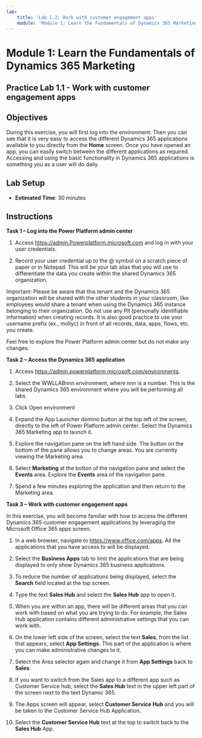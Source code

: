 ```yaml
---
lab:
    title: 'Lab 1.2: Work with customer engagement apps'
    module: 'Module 1: Learn the Fundamentals of Dynamics 365 Marketing'
---
```


Module 1: Learn the Fundamentals of Dynamics 365 Marketing
========================

## Practice Lab 1.1 - Work with customer engagement apps 

## Objectives

During this exercise, you will first log into the environment. Then you can see that it is very easy to access the different Dynamics 365 applications available to you directly from the **Home** screen. Once you have opened an app, you can easily switch between the different applications as required. Accessing and using the basic functionality in Dynamics 365 applications is something you as a user will do daily.


## Lab Setup

  - **Estimated Time**: 30 minutes

## Instructions

**Task 1 – Log into the Power Platform admin center**

1. Access https://admin.Powerplatform.microsoft.com and log in with your user credentials.

2. Record your user credential up to the @ symbol on a scratch piece of paper or in Notepad. This will be your lab alias that you will use to differentiate the data you create within the shared Dynamics 365 organization.

Important: Please be aware that this tenant and the Dynamics 365 organization will be shared with the other students in your classroom, like employees would share a tenant when using the Dynamics 365 instance belonging to their organization. Do not use any PII (personally identifiable information) when creating records. It is also good practice to use your username prefix (ex., mollyc) in front of all records, data, apps, flows, etc. you create.

Feel free to explore the Power Platform admin center but do not make any changes.

**Task 2 – Access the Dynamics 365 application**

1. Access https://admin.powerplatform.microsoft.com/environments.

2. Select the WWLLABnnn environment, where nnn is a number. This is the shared Dynamics 365 environment where you will be performing all labs.

3. Click Open environment

4. Expand the App Launcher domino button at the top left of the screen, directly to the left of Power Platform admin center. Select the Dynamics 365 Marketing app to launch it.

5. Explore the navigation pane on the left hand side. The button on the bottom of the pane allows you to change areas. You are currently viewing the Marketing area.

6. Select **Marketing** at the botton of the navigation pane and select the **Events** area. Explore the **Events** area of the navigation pane.

7. Spend a few minutes exploring the application and then return to the Marketing area.

**Task 3 – Work with customer engagement apps**

In this exercise, you will become familiar with how to access the different Dynamics 365 customer engagement applications by leveraging the Microsoft Office 365 apps screen.

1.	In a web browser, navigate to https://www.office.com/apps. All the applications that you have access to will be displayed.   

2.	Select the **Business Apps** tab to limit the applications that are being displayed to only show Dynamics 365 business applications.   

3.	To reduce the number of applications being displayed, select the **Search** field located at the top screen. 
 
4.	Type the text **Sales Hub** and select the **Sales Hub** app to open it.   

5. When you are within an app, there will be different areas that you can work with based on what you are trying to do. For example, the Sales Hub application contains different administrative settings that you can work with. 

6. On the lower left side of the screen, select the text **Sales**, from the list that appears, select **App Settings**.  This part of the application is where you can make administrative changes to it.  

7. Select the Area selector again and change it from **App Settings** back to **Sales**.

8. If you want to switch from the Sales app to a different app such as Customer Service hub, select the **Sales Hub** text in the upper left part of the screen next to the text Dynamic 365. 

9. The Apps screen will appear, select **Customer Service Hub** and you will be taken to the Customer Service Hub Application. 

10. Select the **Customer Service Hub** text at the top to switch back to the **Sales Hub** App. 
